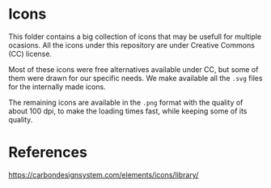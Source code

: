 # Icons

This folder contains a big collection of icons that may be usefull for multiple ocasions.
All the icons under this repository are under Creative Commons (CC) license.

Most of these icons were free alternatives available under CC, but some of them were drawn for our specific needs.
We make available all the `.svg` files for the internally made icons.

The remaining icons are available in the `.png` format with the quality of about 100 dpi, to make the loading times fast, while keeping some of its quality.

# References
https://carbondesignsystem.com/elements/icons/library/
